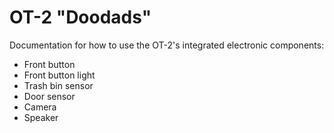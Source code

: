 # OT-2 "Doodads"
Documentation for how to use the OT-2's integrated electronic components:
* Front button
* Front button light
* Trash bin sensor
* Door sensor
* Camera
* Speaker
